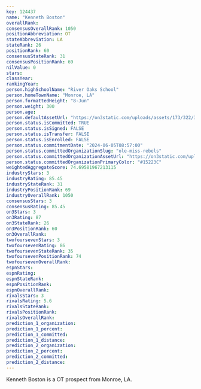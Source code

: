 ```yaml
---
key: 124437
name: "Kenneth Boston"
overallRank: 
consensusOverallRank: 1050
positionAbbreviation: OT
stateAbbreviation: LA
stateRank: 26
positionRank: 60
consensusStateRank: 31
consensusPositionRank: 69
nilValue: 0
stars: 
classYear: 
rankingYear: 
person.highSchoolName: "River Oaks School"
person.homeTownName: "Monroe, LA"
person.formattedHeight: "8-Jun"
person.weight: 300
person.age: 
person.defaultAssetUrl: "https://on3static.com/uploads/assets/173/322/322173.png"
person.status.isCommitted: TRUE
person.status.isSigned: FALSE
person.status.isTransfer: FALSE
person.status.isEnrolled: FALSE
person.status.commitmentDate: "2024-06-05T08:57:00"
person.status.committedOrganizationSlug: "ole-miss-rebels"
person.status.committedOrganizationAssetUrl: "https://on3static.com/uploads/assets/130/150/150130.svg"
person.status.committedOrganizationPrimaryColor: "#15223C"
weightedAggregateScore: 74.69581967213115
industryStars: 3
industryRating: 85.45
industryStateRank: 31
industryPositionRank: 69
industryOverallRank: 1050
consensusStars: 3
consensusRating: 85.45
on3Stars: 3
on3Rating: 87
on3StateRank: 26
on3PositionRank: 60
on3OverallRank: 
twofoursevenStars: 3
twofoursevenRating: 86
twofoursevenStateRank: 35
twofoursevenPositionRank: 74
twofoursevenOverallRank: 
espnStars: 
espnRating: 
espnStateRank: 
espnPositionRank: 
espnOverallRank: 
rivalsStars: 3
rivalsRating: 5.6
rivalsStateRank: 
rivalsPositionRank: 
rivalsOverallRank: 
prediction_1_organization: 
prediction_1_percent: 
prediction_1_committed: 
prediction_1_distance: 
prediction_2_organization: 
prediction_2_percent: 
prediction_2_committed: 
prediction_2_distance: 
---
```

Kenneth Boston is a OT prospect from Monroe, LA.